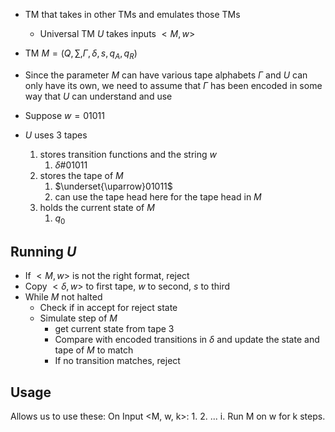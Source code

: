 - TM that takes in other TMs and emulates those TMs
	- Universal TM $U$ takes inputs $<M, w>$
- TM $M = (Q, \sum, \Gamma, \delta, s, q_A, q_R)$
- Since the parameter $M$ can have various tape alphabets $\Gamma$ and $U$ can only have its own, we need to assume that $\Gamma$ has been encoded in some way that $U$ can understand and use

- Suppose $w = 01011$
- $U$ uses 3 tapes
	1. stores transition functions and the string $w$
		1. $\delta \# 01011$
	2. stores the tape of $M$
		1. $\underset{\uparrow}01011$
		2. can use the tape head here for the tape head in $M$
	3. holds the current state of $M$
		1. $q_0$

## Running $U$
- If $<M, w>$ is not the right format, reject
- Copy $<\delta, w>$ to first tape, $w$ to second, $s$ to third
- While $M$ not halted
	- Check if in accept for reject state
	- Simulate step of $M$
		- get current state from tape 3
		- Compare with encoded transitions in $\delta$ and update the state and tape of $M$ to match
		- If no transition matches, reject

## Usage
Allows us to use these:
On Input <M, w, k>:
	1.
	2.
	...
	i. Run M on w for k steps.